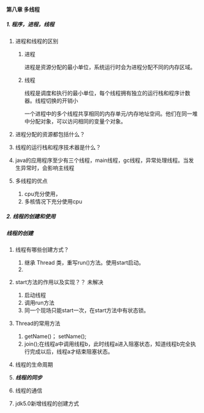#### 第八章 多线程

##### 1. 程序，进程，线程

1. 进程和线程的区别
   1. 进程

      进程是资源分配的最小单位，系统运行时会为进程分配不同的内存区域。

   2. 线程

      线程是调度和执行的最小单位，每个线程拥有独立的运行栈和程序计数器。线程切换的开销小

      一个进程中的多个线程共享相同的内存单元/内存地址空间。他们在同一堆中分配对象，可以访问相同的变量个对象。

2. 进程分配的资源都包括什么？

3. 线程的运行栈和程序技术器是什么？

4. java的应用程序至少有三个线程，main线程，gc线程，异常处理线程。当发生异常时，会影响主线程

5. 多线程的优点

   1. cpu充分使用，
   2. 多核情况下充分使用cpu



##### 2. *线程的创建和使用*

##### 线程的创建

1. 线程有哪些创建方式？
   1. 继承 Thread 类，重写run()方法。使用start启动。
   2. 
2. start方法的作用以及实现？？ 未解决
   1. 启动线程
   2. 调用run方法
   3. 同一个现场只能start一次，在start方法中有状态锁。
3. Thread的常用方法
   1. getName()； setName();
   2. join();在线程a中调用线程b，此时线程a进入阻塞状态，知道线程b完全执行完成以后，线程a才结束阻塞状态。

1. 线程的生命周期
2. ***线程的同步***
3. 线程的通信
4. jdk5.0新增线程的创建方式